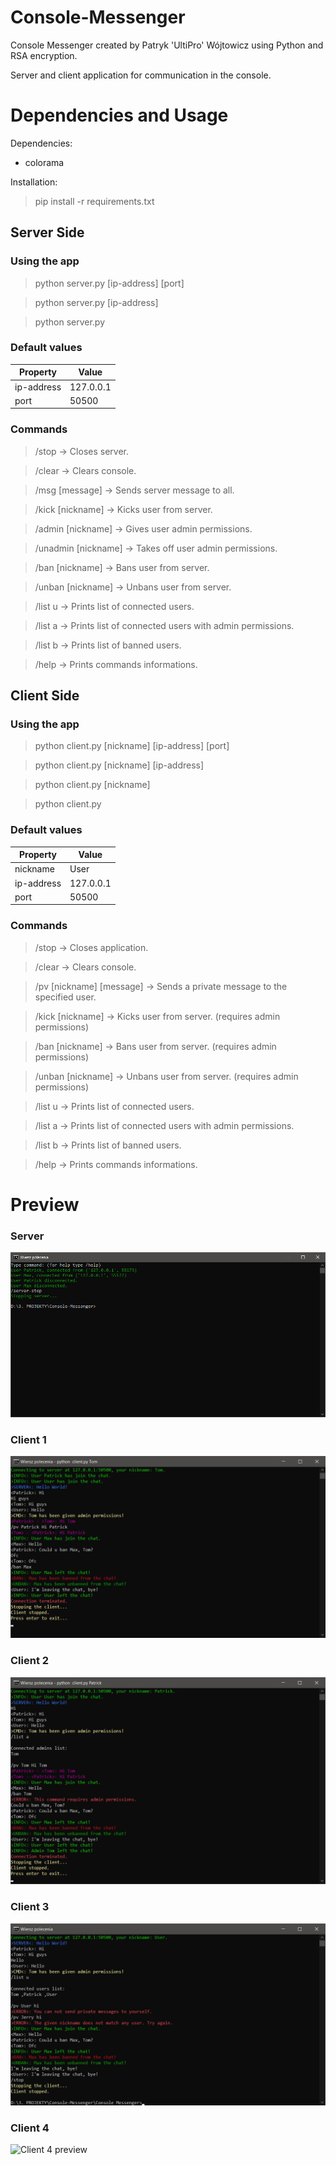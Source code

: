 # Console-Messenger
Console Messenger created by Patryk 'UltiPro' Wójtowicz using Python and RSA encryption.

Server and client application for communication in the console.

# Dependencies and Usage

Dependencies:

<ul>
  <li>colorama</li>
</ul>

Installation:

> pip install -r requirements.txt

## Server Side

### Using the app

> python server.py [ip-address] [port]

> python server.py [ip-address]

> python server.py

### Default values

| Property      | Value         |
| ------------- | ------------- |
| ip-address    | 127.0.0.1     |
| port          | 50500         |

### Commands

> /stop -> Closes server.

> /clear -> Clears console.

> /msg [message] -> Sends server message to all.

> /kick [nickname] -> Kicks user from server.

> /admin [nickname] -> Gives user admin permissions.

> /unadmin [nickname] -> Takes off user admin permissions.

> /ban [nickname] -> Bans user from server.

> /unban [nickname] -> Unbans user from server.

> /list u -> Prints list of connected users.

> /list a -> Prints list of connected users with admin permissions.

> /list b -> Prints list of banned users.

> /help -> Prints commands informations.

## Client Side

### Using the app

> python client.py [nickname] [ip-address] [port]

> python client.py [nickname] [ip-address]

> python client.py [nickname]

> python client.py

### Default values

| Property      | Value         |
| ------------- | ------------- |
| nickname      | User          |
| ip-address    | 127.0.0.1     |
| port          | 50500         |

### Commands

> /stop -> Closes application.

> /clear -> Clears console.

> /pv [nickname] [message] -> Sends a private message to the specified user.

> /kick [nickname] -> Kicks user from server. (requires admin permissions)

> /ban [nickname] -> Bans user from server. (requires admin permissions)

> /unban [nickname] -> Unbans user from server. (requires admin permissions)

> /list u -> Prints list of connected users.

> /list a -> Prints list of connected users with admin permissions.

> /list b -> Prints list of banned users.

> /help -> Prints commands informations.

# Preview

### Server

![Server preview](/screenshots/Server.png)

### Client 1

![Client 1 preview](/screenshots/Client1.png)

### Client 2

![Client 2 preview](/screenshots/Client2.png)

### Client 3

![Client 3 preview](/screenshots/Client3.png)

### Client 4

![Client 4 preview](/screenshots/Client4.png)
